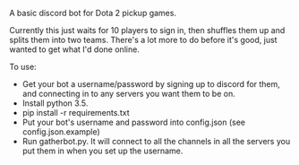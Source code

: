 A basic discord bot for Dota 2 pickup games.

Currently this just waits for 10 players to sign in, then shuffles them up
and splits them into two teams. There's a lot more to do before it's good,
just wanted to get what I'd done online.

To use:

* Get your bot a username/password by signing up to discord for them, and
  connecting in to any servers you want them to be on.
* Install python 3.5.
* pip install -r requirements.txt
* Put your bot's username and password into config.json (see config.json.example)
* Run gatherbot.py. It will connect to all the channels in all the servers you
  put them in when you set up the username.
